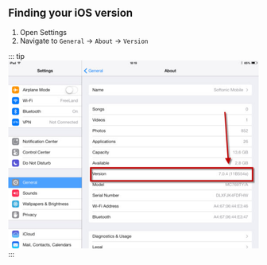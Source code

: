 ## Finding your iOS version

1. Open Settings
1. Navigate to `General` -> `About` -> `Version`

::: tip
![Finding iOS version on an iPad](/assets/images/find-version-ipad-old.jpg)
:::